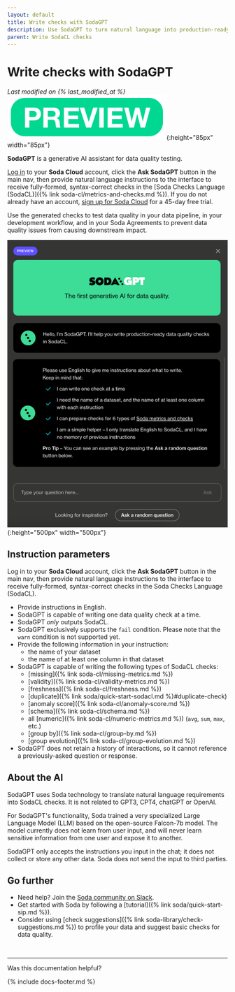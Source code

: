 ```yaml
---
layout: default
title: Write checks with SodaGPT
description: Use SodaGPT to turn natural language into production-ready data quality checks in SodaCL.
parent: Write SodaCL checks
---
```


# Write checks with SodaGPT <br/>
*Last modified on {% last_modified_at %}* <br />
![preview](/assets/images/preview.png){:height="85px" width="85px"}<br/>

**SodaGPT** is a generative AI assistant for data quality testing.

<a href="https://cloud.soda.io/login" target="_blank">Log in</a> to your **Soda Cloud** account, click the **Ask SodaGPT** button in the main nav, then provide natural language instructions to the interface to receive fully-formed, syntax-correct checks in the [Soda Checks Language (SodaCL)]({% link soda-cl/metrics-and-checks.md %}). If you do not already have an account, <a href="https://cloud.soda.io/signup" target="_blank">sign up for Soda Cloud</a> for a 45-day free trial.

Use the generated checks to test data quality in your data pipeline, in your development workflow, and in your Soda Agreements to prevent data quality issues from causing downstream impact.

![sodagpt](/assets/images/sodagpt.png){:height="500px" width="500px"}


## Instruction parameters

Log in to your **Soda Cloud** account, click the **Ask SodaGPT** button in the main nav, then provide natural language instructions to the interface to receive fully-formed, syntax-correct checks in the Soda Checks Language (SodaCL).

* Provide instructions in English.
* SodaGPT is capable of writing one data quality check at a time.
* SodaGPT *only* outputs SodaCL.
* SodaGPT exclusively supports the `fail` condition. Please note that the `warn` condition is not supported yet.
* Provide the following information in your instruction:
    * the name of your dataset
    * the name of at least one column in that dataset
* SodaGPT is capable of writing the following types of SodaCL checks:
    * [missing]({% link soda-cl/missing-metrics.md %})
    * [validity]({% link soda-cl/validity-metrics.md %})
    * [freshness]({% link soda-cl/freshness.md %})
    * [duplicate]({% link soda/quick-start-sodacl.md %}#duplicate-check)
    * [anomaly score]({% link soda-cl/anomaly-score.md %})
    * [schema]({% link soda-cl/schema.md %})
    * all [numeric]({% link soda-cl/numeric-metrics.md %}) (`avg`, `sum`, `max`, etc.)
    * [group by]({% link soda-cl/group-by.md %})
    * [group evolution]({% link soda-cl/group-evolution.md %})
* SodaGPT does not retain a history of interactions, so it cannot reference a previously-asked question or response.


## About the AI

SodaGPT uses Soda technology to translate natural language requirements into SodaCL checks. It is not related to GPT3, CPT4, chatGPT or OpenAI. 

For SodaGPT's functionality, Soda trained a very specialized Large Language Model (LLM) based on the open-source Falcon-7b model. The model currently does not learn from user input, and will never learn sensitive information from one user and expose it to another.

SodaGPT only accepts the instructions you input in the chat; it does not collect or store any other data. Soda does not send the input to third parties. 

## Go further

* Need help? Join the <a href="https://community.soda.io/slack" target="_blank"> Soda community on Slack</a>.
* Get started with Soda by following a [tutorial]({% link soda/quick-start-sip.md %}).
* Consider using [check suggestions]({% link soda-library/check-suggestions.md %}) to profile your data and suggest basic checks for data quality.
<br />

---

Was this documentation helpful?

<!-- LikeBtn.com BEGIN -->
<span class="likebtn-wrapper" data-theme="tick" data-i18n_like="Yes" data-ef_voting="grow" data-show_dislike_label="true" data-counter_zero_show="true" data-i18n_dislike="No"></span>
<script>(function(d,e,s){if(d.getElementById("likebtn_wjs"))return;a=d.createElement(e);m=d.getElementsByTagName(e)[0];a.async=1;a.id="likebtn_wjs";a.src=s;m.parentNode.insertBefore(a, m)})(document,"script","//w.likebtn.com/js/w/widget.js");</script>
<!-- LikeBtn.com END -->

{% include docs-footer.md %}